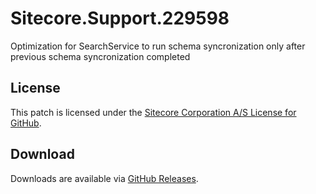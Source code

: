# Sitecore.Support.229598
Optimization for SearchService to run schema syncronization only after previous schema syncronization completed

## License  
This patch is licensed under the [Sitecore Corporation A/S License for GitHub](https://github.com/sitecoresupport/Sitecore.Support.229598/blob/master/LICENSE).  

## Download  
Downloads are available via [GitHub Releases](https://github.com/sitecoresupport/Sitecore.Support.229598/releases).  
